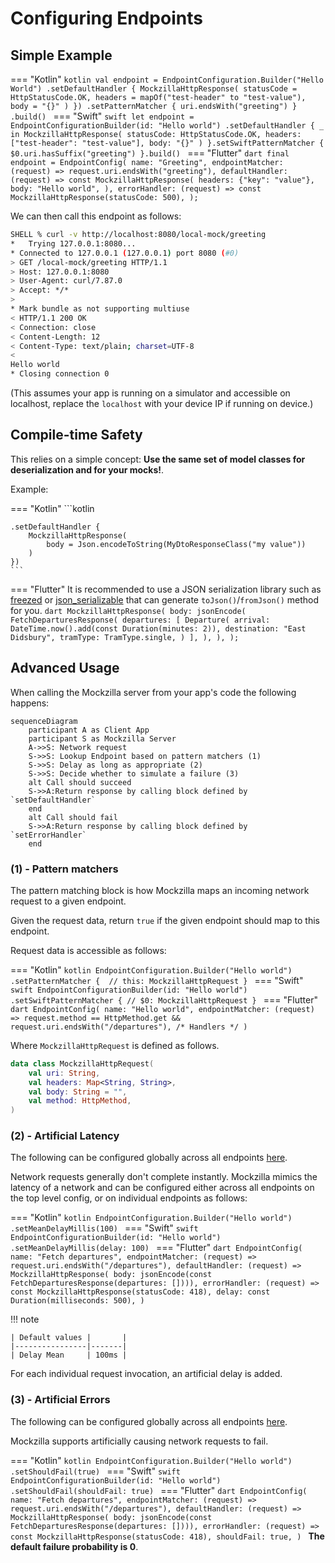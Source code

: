 # Configuring Endpoints

## Simple Example

=== "Kotlin"
    ```kotlin
    val endpoint = EndpointConfiguration.Builder("Hello World")
        .setDefaultHandler {
            MockzillaHttpResponse(
                statusCode = HttpStatusCode.OK,
                headers = mapOf("test-header" to "test-value"),
                body = "{}"
            )
        })
        .setPatternMatcher { uri.endsWith("greeting") }
        .build()
    ```
=== "Swift"
    ```swift
    let endpoint = EndpointConfigurationBuilder(id: "Hello world")
        .setDefaultHandler { _ in
            MockzillaHttpResponse(
                statusCode: HttpStatusCode.OK,
                headers: ["test-header": "test-value"],
                body: "{}"
            )
        }.setSwiftPatternMatcher {
            $0.uri.hasSuffix("greeting")
        }.build()
    ```
=== "Flutter"
    ```dart
    final endpoint = EndpointConfig(
        name: "Greeting",
        endpointMatcher: (request) => request.uri.endsWith("greeting"),
        defaultHandler: (request) => const MockzillaHttpResponse(
            headers: {"key": "value"},
            body: "Hello world",
        ),
        errorHandler: (request) => const MockzillaHttpResponse(statusCode: 500),
    );
    ```

We can then call this endpoint as follows:
```bash
SHELL % curl -v http://localhost:8080/local-mock/greeting 
*   Trying 127.0.0.1:8080...
* Connected to 127.0.0.1 (127.0.0.1) port 8080 (#0)
> GET /local-mock/greeting HTTP/1.1
> Host: 127.0.0.1:8080
> User-Agent: curl/7.87.0
> Accept: */*
> 
* Mark bundle as not supporting multiuse
< HTTP/1.1 200 OK
< Connection: close
< Content-Length: 12
< Content-Type: text/plain; charset=UTF-8
< 
Hello world
* Closing connection 0
```

(This assumes your app is running on a simulator and accessible on localhost, replace the `localhost` with your device IP if running on device.)

## Compile-time Safety

This relies on a simple concept: **Use the same set of model classes for deserialization and for your mocks!**.

Example:

=== "Kotlin"
    ```kotlin

    .setDefaultHandler {
        MockzillaHttpResponse(
            body = Json.encodeToString(MyDtoResponseClass("my value"))
        )
    })
    ```
=== "Flutter"
    It is recommended to use a JSON serialization library such as [freezed](https://pub.dev/packages/freezed) or [json_serializable](https://pub.dev/packages/json_serializable) that can generate `toJson()`/`fromJson()` method for you.
    ```dart
    MockzillaHttpResponse(
      body: jsonEncode(
        FetchDeparturesResponse(
          departures: [
            Departure(
              arrival: DateTime.now().add(const Duration(minutes: 2)),
              destination: "East Didsbury",
              tramType: TramType.single,
            )
          ],
        ),
      ),
    );
    ```

## Advanced Usage

When calling the Mockzilla server from your app's code the following happens:

```mermaid
sequenceDiagram    
    participant A as Client App
    participant S as Mockzilla Server
    A->>S: Network request
    S->>S: Lookup Endpoint based on pattern matchers (1)
    S->>S: Delay as long as appropriate (2)
    S->>S: Decide whether to simulate a failure (3)
    alt Call should succeed
    S->>A:Return response by calling block defined by `setDefaultHandler`
    end
    alt Call should fail
    S->>A:Return response by calling block defined by `setErrorHandler`
    end
```

### (1) - Pattern matchers

The pattern matching block is how Mockzilla maps an incoming network request to a given endpoint.

Given the request data, return `true` if the given endpoint should map to this endpoint.

Request data is accessible as follows:

=== "Kotlin"
    ```kotlin
        EndpointConfiguration.Builder("Hello world")
            .setPatternMatcher { 
                // this: MockzillaHttpRequest
            }
    ```
=== "Swift"
    ```swift
        EndpointConfigurationBuilder(id: "Hello world")
            .setSwiftPatternMatcher {
                // $0: MockzillaHttpRequest
            }
    ```
=== "Flutter"
    ```dart
    EndpointConfig(
        name: "Hello world",
        endpointMatcher: (request) =>
            request.method == HttpMethod.get && request.uri.endsWith("/departures"),
        /* Handlers */
    )
    ```

Where `MockzillaHttpRequest` is defined as follows.

```kotlin
data class MockzillaHttpRequest(
    val uri: String,
    val headers: Map<String, String>,
    val body: String = "",
    val method: HttpMethod,
)
```

### (2) - Artificial Latency

The following can be configured globally across all endpoints [here](./dokka/mockzilla-common/com.apadmi.mockzilla.lib.models/-mockzilla-config/-builder/).

Network requests generally don't complete instantly. Mockzilla mimics the latency of a network and can be configured 
either across all endpoints on the top level config, or on individual endpoints as follows:

=== "Kotlin"
    ```kotlin
        EndpointConfiguration.Builder("Hello world")
          .setMeanDelayMillis(100)
    ```
=== "Swift"
    ```swift
        EndpointConfigurationBuilder(id: "Hello world")
          .setMeanDelayMillis(delay: 100)
    ```
=== "Flutter"
    ```dart
    EndpointConfig(
        name: "Fetch departures",
        endpointMatcher: (request) => request.uri.endsWith("/departures"),
        defaultHandler: (request) => MockzillaHttpResponse(
        body: jsonEncode(const FetchDeparturesResponse(departures: []))),
        errorHandler: (request) => const MockzillaHttpResponse(statusCode: 418),
        delay: const Duration(milliseconds: 500),
    )
    ```

!!! note

    | Default values |       |
    |----------------|-------|
    | Delay Mean     | 100ms |

For each individual request invocation, an artificial delay is added.

### (3) - Artificial Errors

The following can be configured globally across all endpoints [here](./dokka/mockzilla-common/com.apadmi.mockzilla.lib.models/-mockzilla-config/-builder/).

Mockzilla supports artificially causing network requests to fail.

=== "Kotlin"
    ```kotlin
    EndpointConfiguration.Builder("Hello world")
    .setShouldFail(true)
    ```
=== "Swift"
    ```swift
    EndpointConfigurationBuilder(id: "Hello world")
    .setShouldFail(shouldFail: true)
    ```
=== "Flutter"
    ```dart
    EndpointConfig(
        name: "Fetch departures",
        endpointMatcher: (request) => request.uri.endsWith("/departures"),
        defaultHandler: (request) => MockzillaHttpResponse(
        body: jsonEncode(const FetchDeparturesResponse(departures: []))),
        errorHandler: (request) => const MockzillaHttpResponse(statusCode: 418),
        shouldFail: true,
    )
    ```
    **The default failure probability is 0**.